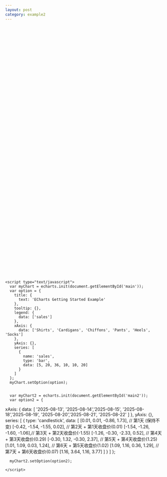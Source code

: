 ```yaml
---
layout: post
category: example2
---
```


<html>
  <head>
    <meta charset="utf-8" />
    <script src="../assets/js/echarts.min.js"></script>
  </head>
  <body>
    <div id="main" style="width: 600px;height:400px;"></div>
    <div id="main2" style="width: 600px;height:400px;"></div>

    <script type="text/javascript">
      var myChart = echarts.init(document.getElementById('main'));
      var option = {
        title: {
          text: 'ECharts Getting Started Example'
        },
        tooltip: {},
        legend: {
          data: ['sales']
        },
        xAxis: {
          data: ['Shirts', 'Cardigans', 'Chiffons', 'Pants', 'Heels', 'Socks']
        },
        yAxis: {},
        series: [
          {
            name: 'sales',
            type: 'bar',
            data: [5, 20, 36, 10, 10, 20]
          }
        ]
      };
      myChart.setOption(option);


      var myChart2 = echarts.init(document.getElementById('main2'));
      var option2 = {

xAxis: {
data: [
'2025-08-13', '2025-08-14','2025-08-15', '2025-08-18','2025-08-19', '2025-08-20','2025-08-21', '2025-08-22'
]
},
yAxis: {},
series: [
{
type: 'candlestick',
data: [
 [0.01, 0.01, -0.86, 1.73],   // 第1天 (保持不变)
  [-0.42, -1.54, -1.55, 0.02], // 第2天 + 第1天收盘价(0.01)
  [-1.54, -1.26, -1.60, -1.06],// 第3天 + 第2天收盘价(-1.55)
  [-1.26, -0.30, -2.33, 0.52], // 第4天 + 第3天收盘价(0.29)
  [-0.30, 1.32, -0.30, 2.37],  // 第5天 + 第4天收盘价(1.25)
  [1.01, 1.09, 0.03, 1.24],    // 第6天 + 第5天收盘价(1.02)
  [1.09, 1.16, 0.36, 1.29],    // 第7天 + 第6天收盘价(0.07)
  [1.16, 3.64, 1.16, 3.77] 
]
}
]
};

      myChart2.setOption(option2);

    </script>

  </body>
</html>
